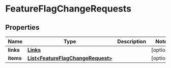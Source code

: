 
# FeatureFlagChangeRequests

## Properties
Name | Type | Description | Notes
------------ | ------------- | ------------- | -------------
**links** | [**Links**](Links.md) |  |  [optional]
**items** | [**List&lt;FeatureFlagChangeRequest&gt;**](FeatureFlagChangeRequest.md) |  |  [optional]



